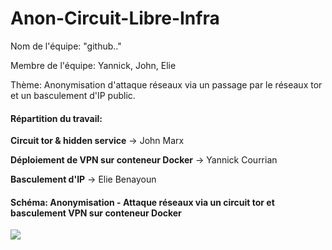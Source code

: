 # Anon-Circuit-Libre-Infra

Nom de l'équipe: "github.."

Membre de l'équipe: Yannick, John, Elie

Thème: Anonymisation d'attaque réseaux via un passage par le réseaux tor et un basculement d'IP public.

#### Répartition du travail:

**Circuit tor & hidden service** -> John Marx

**Déploiement de VPN sur conteneur Docker** -> Yannick Courrian

**Basculement d'IP** -> Elie Benayoun

#### Schéma: Anonymisation - Attaque réseaux via un circuit tor et basculement VPN sur conteneur Docker

![](https://i.imgur.com/iI1R7wy.png)
 






